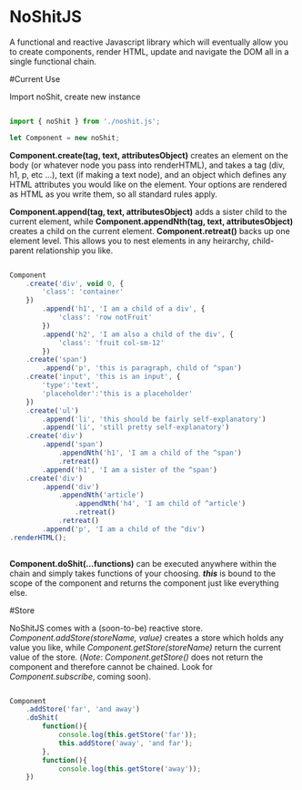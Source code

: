 # NoShitJS

A functional and reactive Javascript library which will eventually allow you to create components, render HTML, update and navigate the DOM all in a single functional chain. 

#Current Use

Import noShit, create new instance

```javascript

import { noShit } from './noshit.js';

let Component = new noShit;

```
**Component.create(tag, text, attributesObject)** creates an element on the body (or whatever node you pass into renderHTML), and takes a tag (div, h1, p, etc ...), text (if making a text node), and an object which defines any HTML attributes you would like on the element. Your options are rendered as HTML as you write them, so all standard rules apply.

**Component.append(tag, text, attributesObject)** adds a sister child to the current element, while **Component.appendNth(tag, text, attributesObject)** creates a child on the current element. **Component.retreat()** backs up one element level. This allows you to nest elements in any heirarchy, child-parent relationship you like.

```javascript

Component
    .create('div', void 0, {
        'class': 'container'
    })
        .append('h1', 'I am a child of a div', {
            'class': 'row notFruit'
        })
        .append('h2', 'I am also a child of the div', {
            'class': 'fruit col-sm-12'
        })
    .create('span')
        .append('p', 'this is paragraph, child of ^span')
    .create('input', 'this is an input', {
        'type':'text',
        'placeholder':'this is a placeholder'
    })
    .create('ul')
        .append('li', 'this should be fairly self-explanatory')
        .append('li', 'still pretty self-explanatory')
    .create('div')
        .append('span')
            .appendNth('h1', 'I am a child of the ^span')
            .retreat()
        .append('h1', 'I am a sister of the ^span')
    .create('div')
        .append('div')
            .appendNth('article')
                .appendNth('h4', 'I am child of ^article')
                .retreat()
            .retreat()
        .append('p', 'I am a child of the ^div')
.renderHTML();
    
```
**Component.doShit(...functions)** can be executed anywhere within the chain and simply takes functions of your choosing. ***this*** is bound to the scope of the component and returns the component just like everything else. 

#Store

NoShitJS comes with a (soon-to-be) reactive store. *Component.addStore(storeName, value)* creates a store which holds any value you like, while *Component.getStore(storeName)* return the current value of the store. (*Note*: *Component.getStore()* does not return the component and therefore cannot be chained. Look for *Component.subscribe*, coming soon).

```javascript

Component
    .addStore('far', 'and away')
    .doShit(
        function(){
            console.log(this.getStore('far'));
            this.addStore('away', 'and far');
        }, 
        function(){
            console.log(this.getStore('away'));
    })
```
